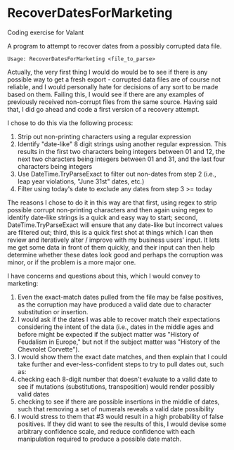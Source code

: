 # RecoverDatesForMarketing
Coding exercise for Valant

A program to attempt to recover dates from a possibly corrupted data file. 

```
Usage: RecoverDatesForMarketing <file_to_parse>
```

Actually, the very first thing I would do would be to see if there is any possible way to get a fresh export - corrupted data 
files are of course not reliable, and I would personally hate for decisions of any sort to be made based on them. Failing this, 
I would see if there are any examples of previously received non-corrupt files from the same source. Having said that, I did go 
ahead and code a first version of a recovery attempt.

I chose to do this via the following process:

1. Strip out non-printing characters using a regular expression
2. Identify "date-like" 8 digit strings using another regular expression. This results in the first two characters being integers between 01 and 12, the next two characters being integers between 01 and 31, and the last four characters being integers
3. Use DateTime.TryParseExact to filter out non-dates from step 2 (i.e., leap year violations, "June 31st" dates, etc.)
4. Filter using today's date to exclude any dates from step 3 >= today

The reasons I chose to do it in this way are that first, using regex to strip possible corrupt non-printing characters and then 
again using regex to identify date-like strings is a quick and easy way to start; second, DateTime.TryParseExact will ensure 
that any date-like but incorrect values are filtered out; third, this is a quick first shot at things which I can then review 
and iteratively alter / improve with my business users' input. It lets me get some data in front of them quickly, and their input 
can then help determine whether these dates look good and perhaps the corruption was minor, or if the problem is a more major one.


I have concerns and questions about this, which I would convey to marketing: 

1. Even the exact-match dates pulled from the file may be false positives, as the corruption may have produced a valid date due to character substitution or insertion. 
2. I would ask if the dates I was able to recover match their expectations considering the intent of the data (i.e., dates in the middle ages and before might be expected if the subject matter was "History of Feudalism in Europe," but not if the subject matter was "History of the Chevrolet Corvette").
3. I would show them the exact date matches, and then explain that I could take further and ever-less-confident steps to try to pull dates out, such as:
  1. checking each 8-digit number that doesn't evaluate to a valid date to see if mutations (substitutions, transposition) would render possibly valid dates
  2. checking to see if there are possible insertions in the middle of dates, such that removing a set of numerals reveals a valid date possibility
4. I would stress to them that #3 would result in a high probability of false positives. If they did want to see the results of this, I would devise some arbitrary confidence scale, and reduce confidence with each manipulation required to produce a possible date match.
